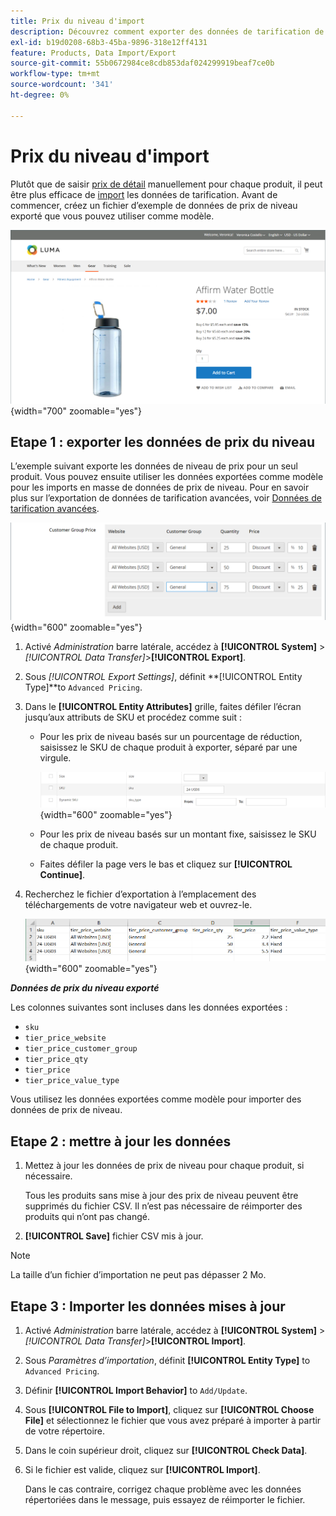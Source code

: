 ```yaml
---
title: Prix du niveau d'import
description: Découvrez comment exporter des données de tarification de niveau et importer des données mises à jour.
exl-id: b19d0208-68b3-45ba-9896-318e12ff4131
feature: Products, Data Import/Export
source-git-commit: 55b0672984ce8cdb853daf024299919beaf7ce0b
workflow-type: tm+mt
source-wordcount: '341'
ht-degree: 0%

---
```


# Prix du niveau d&#39;import

Plutôt que de saisir [prix de détail](../catalog/product-price-tier.md) manuellement pour chaque produit, il peut être plus efficace de [import](data-import.md) les données de tarification. Avant de commencer, créez un fichier d’exemple de données de prix de niveau exporté que vous pouvez utiliser comme modèle.

![Exemple de storefront - tarification à plusieurs niveaux](./assets/storefront-tier-pricing-water-bottle.png){width="700" zoomable="yes"}

## Etape 1 : exporter les données de prix du niveau

L’exemple suivant exporte les données de niveau de prix pour un seul produit. Vous pouvez ensuite utiliser les données exportées comme modèle pour les imports en masse de données de prix de niveau. Pour en savoir plus sur l’exportation de données de tarification avancées, voir [Données de tarification avancées](data-attributes-product.md#advanced-pricing-attributes).

![Tarification par niveaux de produit](./assets/price-tier-customer-group-discount.png){width="600" zoomable="yes"}

1. Activé _Administration_ barre latérale, accédez à  **[!UICONTROL System]** > _[!UICONTROL Data Transfer]_>**[!UICONTROL Export]**.

1. Sous _[!UICONTROL Export Settings]_, définit **[!UICONTROL Entity Type]**to `Advanced Pricing`.

1. Dans le **[!UICONTROL Entity Attributes]** grille, faites défiler l’écran jusqu’aux attributs de SKU et procédez comme suit :

   - Pour les prix de niveau basés sur un pourcentage de réduction, saisissez le SKU de chaque produit à exporter, séparé par une virgule.

     ![Exportation de données - SKU de produit](./assets/price-tier-export-sku.png){width="600" zoomable="yes"}

   - Pour les prix de niveau basés sur un montant fixe, saisissez le SKU de chaque produit.

   - Faites défiler la page vers le bas et cliquez sur **[!UICONTROL Continue]**.

1. Recherchez le fichier d’exportation à l’emplacement des téléchargements de votre navigateur web et ouvrez-le.

   ![Exemple - données de prix du niveau de remise du groupe de clients exporté](./assets/price-tier-customer-group-discount-export.png){width="600" zoomable="yes"}

**_Données de prix du niveau exporté_**

Les colonnes suivantes sont incluses dans les données exportées :

- `sku`
- `tier_price_website`
- `tier_price_customer_group`
- `tier_price_qty`
- `tier_price`
- `tier_price_value_type`

Vous utilisez les données exportées comme modèle pour importer des données de prix de niveau.

## Etape 2 : mettre à jour les données

1. Mettez à jour les données de prix de niveau pour chaque produit, si nécessaire.

   Tous les produits sans mise à jour des prix de niveau peuvent être supprimés du fichier CSV. Il n’est pas nécessaire de réimporter des produits qui n’ont pas changé.

1. **[!UICONTROL Save]** fichier CSV mis à jour.

>[!NOTE]
>
>La taille d’un fichier d’importation ne peut pas dépasser 2 Mo.

## Etape 3 : Importer les données mises à jour

1. Activé _Administration_ barre latérale, accédez à **[!UICONTROL System]** > _[!UICONTROL Data Transfer]_>**[!UICONTROL Import]**.

1. Sous _Paramètres d’importation_, définit **[!UICONTROL Entity Type]** to `Advanced Pricing`.

1. Définir **[!UICONTROL Import Behavior]** to `Add/Update`.

1. Sous **[!UICONTROL File to Import]**, cliquez sur **[!UICONTROL Choose File]** et sélectionnez le fichier que vous avez préparé à importer à partir de votre répertoire.

1. Dans le coin supérieur droit, cliquez sur **[!UICONTROL Check Data]**.

1. Si le fichier est valide, cliquez sur **[!UICONTROL Import]**.

   Dans le cas contraire, corrigez chaque problème avec les données répertoriées dans le message, puis essayez de réimporter le fichier.
